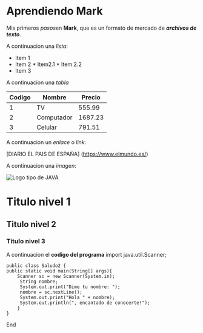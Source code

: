 # Aprendiendo Mark
Mis primeros *pasos*en **Mark**, que es un formato de mercado de ***archivos de texto***.

A continuacion una _lista_:

* Item 1 
* Item 2 
        * Item2.1
        * Item 2.2
* Item 3 

A continuacion una _tabla_

|Codigo| Nombre | Precio |
|-|-|-|
| 1 | TV | 555.99
| 2 | Computador | 1687.23 |
| 3 | Celular | 791.51 |


A continuacion un _enlace_ o *link*:

[DIARIO EL PAIS DE ESPAÑA] (https://www.elmundo.es/)

A continuacion una _imagen_:

![Logo tipo de JAVA](https://1000marcas.net/wp-content/uploads/2020/11/Java-logo.jpg)


# Titulo nivel 1
 ## Titulo nivel 2
 ### Titulo nivel 3 

A continuacion el **codigo del programa**
    import java.util.Scanner;

    public class Saludo2 {
	public static void main(String[] args){
	    Scanner sc = new Scanner(System.in);
		 String nombre;
		 System.out.print("Dime tu nombre: ");
		 nombre = sc.nextLine();
		 System.out.print("Hola " + nombre);
		 System.out.println(", encantado de conocerte!");
	    }
    }

End
